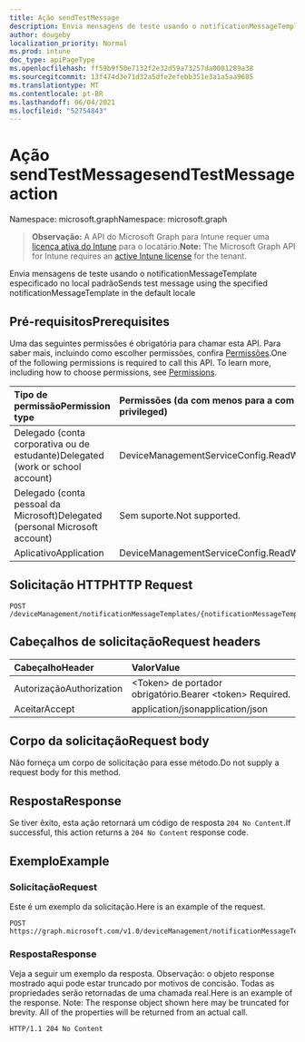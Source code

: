 ```yaml
---
title: Ação sendTestMessage
description: Envia mensagens de teste usando o notificationMessageTemplate especificado no local padrão
author: dougeby
localization_priority: Normal
ms.prod: intune
doc_type: apiPageType
ms.openlocfilehash: ff59b9f50e7132f2e32d59a73257da0001289a38
ms.sourcegitcommit: 13f474d3e71d32a5dfe2efebb351e3a1a5aa9685
ms.translationtype: MT
ms.contentlocale: pt-BR
ms.lasthandoff: 06/04/2021
ms.locfileid: "52754843"
---
```

# <a name="sendtestmessage-action"></a><span data-ttu-id="883d1-103">Ação sendTestMessage</span><span class="sxs-lookup"><span data-stu-id="883d1-103">sendTestMessage action</span></span>

<span data-ttu-id="883d1-104">Namespace: microsoft.graph</span><span class="sxs-lookup"><span data-stu-id="883d1-104">Namespace: microsoft.graph</span></span>

> <span data-ttu-id="883d1-105">**Observação:** A API do Microsoft Graph para Intune requer uma [licença ativa do Intune](https://go.microsoft.com/fwlink/?linkid=839381) para o locatário.</span><span class="sxs-lookup"><span data-stu-id="883d1-105">**Note:** The Microsoft Graph API for Intune requires an [active Intune license](https://go.microsoft.com/fwlink/?linkid=839381) for the tenant.</span></span>

<span data-ttu-id="883d1-106">Envia mensagens de teste usando o notificationMessageTemplate especificado no local padrão</span><span class="sxs-lookup"><span data-stu-id="883d1-106">Sends test message using the specified notificationMessageTemplate in the default locale</span></span>

## <a name="prerequisites"></a><span data-ttu-id="883d1-107">Pré-requisitos</span><span class="sxs-lookup"><span data-stu-id="883d1-107">Prerequisites</span></span>
<span data-ttu-id="883d1-p101">Uma das seguintes permissões é obrigatória para chamar esta API. Para saber mais, incluindo como escolher permissões, confira [Permissões](/graph/permissions-reference).</span><span class="sxs-lookup"><span data-stu-id="883d1-p101">One of the following permissions is required to call this API. To learn more, including how to choose permissions, see [Permissions](/graph/permissions-reference).</span></span>

|<span data-ttu-id="883d1-110">Tipo de permissão</span><span class="sxs-lookup"><span data-stu-id="883d1-110">Permission type</span></span>|<span data-ttu-id="883d1-111">Permissões (da com menos para a com mais privilégios)</span><span class="sxs-lookup"><span data-stu-id="883d1-111">Permissions (from least to most privileged)</span></span>|
|:---|:---|
|<span data-ttu-id="883d1-112">Delegado (conta corporativa ou de estudante)</span><span class="sxs-lookup"><span data-stu-id="883d1-112">Delegated (work or school account)</span></span>|<span data-ttu-id="883d1-113">DeviceManagementServiceConfig.ReadWrite.All</span><span class="sxs-lookup"><span data-stu-id="883d1-113">DeviceManagementServiceConfig.ReadWrite.All</span></span>|
|<span data-ttu-id="883d1-114">Delegado (conta pessoal da Microsoft)</span><span class="sxs-lookup"><span data-stu-id="883d1-114">Delegated (personal Microsoft account)</span></span>|<span data-ttu-id="883d1-115">Sem suporte.</span><span class="sxs-lookup"><span data-stu-id="883d1-115">Not supported.</span></span>|
|<span data-ttu-id="883d1-116">Aplicativo</span><span class="sxs-lookup"><span data-stu-id="883d1-116">Application</span></span>|<span data-ttu-id="883d1-117">DeviceManagementServiceConfig.ReadWrite.All</span><span class="sxs-lookup"><span data-stu-id="883d1-117">DeviceManagementServiceConfig.ReadWrite.All</span></span>|

## <a name="http-request"></a><span data-ttu-id="883d1-118">Solicitação HTTP</span><span class="sxs-lookup"><span data-stu-id="883d1-118">HTTP Request</span></span>
<!-- {
  "blockType": "ignored"
}
-->
``` http
POST /deviceManagement/notificationMessageTemplates/{notificationMessageTemplateId}/sendTestMessage
```

## <a name="request-headers"></a><span data-ttu-id="883d1-119">Cabeçalhos de solicitação</span><span class="sxs-lookup"><span data-stu-id="883d1-119">Request headers</span></span>
|<span data-ttu-id="883d1-120">Cabeçalho</span><span class="sxs-lookup"><span data-stu-id="883d1-120">Header</span></span>|<span data-ttu-id="883d1-121">Valor</span><span class="sxs-lookup"><span data-stu-id="883d1-121">Value</span></span>|
|:---|:---|
|<span data-ttu-id="883d1-122">Autorização</span><span class="sxs-lookup"><span data-stu-id="883d1-122">Authorization</span></span>|<span data-ttu-id="883d1-123">&lt;Token&gt; de portador obrigatório.</span><span class="sxs-lookup"><span data-stu-id="883d1-123">Bearer &lt;token&gt; Required.</span></span>|
|<span data-ttu-id="883d1-124">Aceitar</span><span class="sxs-lookup"><span data-stu-id="883d1-124">Accept</span></span>|<span data-ttu-id="883d1-125">application/json</span><span class="sxs-lookup"><span data-stu-id="883d1-125">application/json</span></span>|

## <a name="request-body"></a><span data-ttu-id="883d1-126">Corpo da solicitação</span><span class="sxs-lookup"><span data-stu-id="883d1-126">Request body</span></span>
<span data-ttu-id="883d1-127">Não forneça um corpo de solicitação para esse método.</span><span class="sxs-lookup"><span data-stu-id="883d1-127">Do not supply a request body for this method.</span></span>

## <a name="response"></a><span data-ttu-id="883d1-128">Resposta</span><span class="sxs-lookup"><span data-stu-id="883d1-128">Response</span></span>
<span data-ttu-id="883d1-129">Se tiver êxito, esta ação retornará um código de resposta `204 No Content`.</span><span class="sxs-lookup"><span data-stu-id="883d1-129">If successful, this action returns a `204 No Content` response code.</span></span>

## <a name="example"></a><span data-ttu-id="883d1-130">Exemplo</span><span class="sxs-lookup"><span data-stu-id="883d1-130">Example</span></span>

### <a name="request"></a><span data-ttu-id="883d1-131">Solicitação</span><span class="sxs-lookup"><span data-stu-id="883d1-131">Request</span></span>
<span data-ttu-id="883d1-132">Este é um exemplo da solicitação.</span><span class="sxs-lookup"><span data-stu-id="883d1-132">Here is an example of the request.</span></span>
``` http
POST https://graph.microsoft.com/v1.0/deviceManagement/notificationMessageTemplates/{notificationMessageTemplateId}/sendTestMessage
```

### <a name="response"></a><span data-ttu-id="883d1-133">Resposta</span><span class="sxs-lookup"><span data-stu-id="883d1-133">Response</span></span>
<span data-ttu-id="883d1-p102">Veja a seguir um exemplo da resposta. Observação: o objeto response mostrado aqui pode estar truncado por motivos de concisão. Todas as propriedades serão retornadas de uma chamada real.</span><span class="sxs-lookup"><span data-stu-id="883d1-p102">Here is an example of the response. Note: The response object shown here may be truncated for brevity. All of the properties will be returned from an actual call.</span></span>
``` http
HTTP/1.1 204 No Content
```




